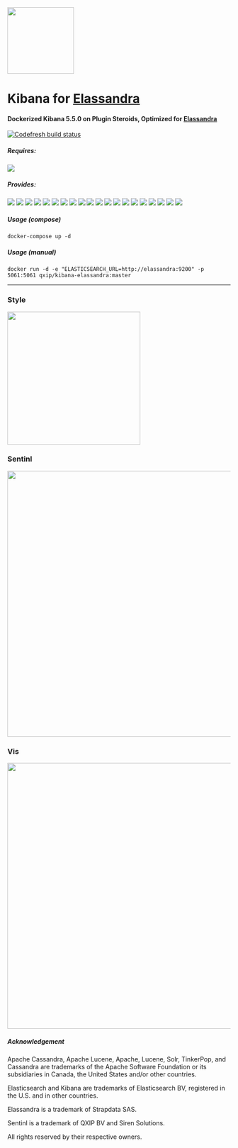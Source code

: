 <img width=150 src="https://user-images.githubusercontent.com/1423657/34592690-3a8b12e0-f1c6-11e7-8b40-669934b53007.gif">

# Kibana for [Elassandra](github.com/strapdata/elassandra)
#### Dockerized Kibana 5.5.0 on Plugin Steroids, Optimized for [Elassandra](github.com/strapdata/elassandra)

[![Codefresh build status]( https://g.codefresh.io/api/badges/build?repoOwner=lmangani&repoName=kibana-elassandra&branch=master&pipelineName=kibana-elassandra&accountName=lmangani&type=cf-1)]( https://g.codefresh.io/repositories/lmangani/kibana-elassandra/builds?filter=trigger:build;branch:master;service:5a47b81ef19c2200011010f3~kibana-elassandra)

##### Requires:
<img src="https://img.shields.io/badge/Elassandra- 5.5.0.9+-blue.svg"/>
  
##### Provides:

<img src="https://img.shields.io/badge/Kibana-5.5.0-blue.svg"/> <img src="https://img.shields.io/badge/theme-Elassandra-blue.svg"/> <img src="https://img.shields.io/badge/app-Sentinl-yellow.svg"/> <img src="https://img.shields.io/badge/vis-Network-orange.svg"/> <img src="https://img.shields.io/badge/vis-Sankey-orange.svg"/> <img src="https://img.shields.io/badge/vis-Swimlane-orange.svg"/> <img src="https://img.shields.io/badge/vis-Timeline-orange.svg"/> <img src="https://img.shields.io/badge/vis-Mapster-orange.svg"/> <img src="https://img.shields.io/badge/vis-Vega-orange.svg"/> <img src="https://img.shields.io/badge/plugin-Search%20Tables-green.svg"/> <img src="https://img.shields.io/badge/plugin-Computed%20Columns-green.svg"/> <img src="https://img.shields.io/badge/plugin-Time%20Select-green.svg"/> <img src="https://img.shields.io/badge/plugin-Heatmap%20Timeline-green.svg"/> <img src="https://img.shields.io/badge/plugin-Enhanced%20Tilemap-green.svg"/> <img src="https://img.shields.io/badge/plugin-Metric%20Percent-green.svg"/> <img src="https://img.shields.io/badge/plugin-Markdown%20Doc-green.svg"/> <img src="https://img.shields.io/badge/plugin-Metric%20Percent-green.svg"/> <img src="https://img.shields.io/badge/api-Kibana%20API-red.svg"/> <img src="https://img.shields.io/badge/api-Notification%20Center-red.svg"/> <img src="https://img.shields.io/badge/api-Auth%20Plugin%20LDAP-purple.svg"/> 

##### Usage (compose)
```
docker-compose up -d
```
##### Usage (manual)
```
docker run -d -e "ELASTICSEARCH_URL=http://elassandra:9200" -p 5061:5061 qxip/kibana-elassandra:master
```

 ----------- 

### Style
 <img src="https://user-images.githubusercontent.com/1423657/33861617-ff9a65e0-dede-11e7-8943-b7fb62dd857f.gif" width="300" />

### Sentinl
<img src="https://i.imgur.com/V9wDZak.gif" width="600" />

### Vis
<img src="https://user-images.githubusercontent.com/1423657/33936248-3551d51c-dfff-11e7-84f6-083ee32480f3.png" width="600" />


##### Acknowledgement
Apache Cassandra, Apache Lucene, Apache, Lucene, Solr, TinkerPop, and Cassandra are trademarks of the Apache Software Foundation or its subsidiaries in Canada, the United States and/or other countries.

Elasticsearch and Kibana are trademarks of Elasticsearch BV, registered in the U.S. and in other countries.

Elassandra is a trademark of Strapdata SAS.

Sentinl is a trademark of QXIP BV and Siren Solutions.

All rights reserved by their respective owners. 
